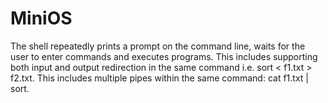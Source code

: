 # MiniOS

The shell repeatedly prints a prompt on the command line, waits for the user to enter commands and executes programs.
This includes supporting both input and output redirection in the same command i.e. sort < f1.txt > f2.txt. This includes multiple pipes within the same command: cat f1.txt | sort.
